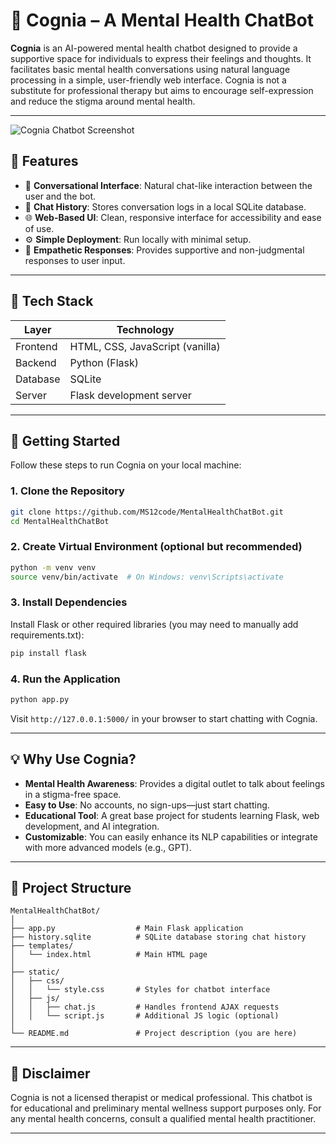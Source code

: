 # 🧠 Cognia – A Mental Health ChatBot

**Cognia** is an AI-powered mental health chatbot designed to provide a supportive space for individuals to express their feelings and thoughts. It facilitates basic mental health conversations using natural language processing in a simple, user-friendly web interface. Cognia is not a substitute for professional therapy but aims to encourage self-expression and reduce the stigma around mental health.

---

![Cognia Chatbot Screenshot](./assets/screenshot-441.png)

## 🌟 Features

* 💬 **Conversational Interface**: Natural chat-like interaction between the user and the bot.
* 📁 **Chat History**: Stores conversation logs in a local SQLite database.
* 🌐 **Web-Based UI**: Clean, responsive interface for accessibility and ease of use.
* ⚙️ **Simple Deployment**: Run locally with minimal setup.
* 🧠 **Empathetic Responses**: Provides supportive and non-judgmental responses to user input.

---

## 🧰 Tech Stack

| Layer    | Technology                                  |
| -------- | ------------------------------------------- |
| Frontend | HTML, CSS, JavaScript (vanilla)             |
| Backend  | Python (Flask)                              |
| Database | SQLite                                      |
| Server   | Flask development server                    |

---

## 🚀 Getting Started

Follow these steps to run Cognia on your local machine:

### 1. Clone the Repository

```bash
git clone https://github.com/MS12code/MentalHealthChatBot.git
cd MentalHealthChatBot
```

### 2. Create Virtual Environment (optional but recommended)

```bash
python -m venv venv
source venv/bin/activate  # On Windows: venv\Scripts\activate
```

### 3. Install Dependencies

Install Flask or other required libraries (you may need to manually add requirements.txt):

```bash
pip install flask
```

### 4. Run the Application

```bash
python app.py
```

Visit `http://127.0.0.1:5000/` in your browser to start chatting with Cognia.

---

## 💡 Why Use Cognia?

* **Mental Health Awareness**: Provides a digital outlet to talk about feelings in a stigma-free space.
* **Easy to Use**: No accounts, no sign-ups—just start chatting.
* **Educational Tool**: A great base project for students learning Flask, web development, and AI integration.
* **Customizable**: You can easily enhance its NLP capabilities or integrate with more advanced models (e.g., GPT).

---

## 📂 Project Structure

```
MentalHealthChatBot/
│
├── app.py                  # Main Flask application
├── history.sqlite          # SQLite database storing chat history
├── templates/
│   └── index.html          # Main HTML page
│
├── static/
│   ├── css/
│   │   └── style.css       # Styles for chatbot interface
│   ├── js/
│   │   ├── chat.js         # Handles frontend AJAX requests
│   │   └── script.js       # Additional JS logic (optional)
│
└── README.md               # Project description (you are here)
```

---

## 📌 Disclaimer

Cognia is not a licensed therapist or medical professional. This chatbot is for educational and preliminary mental wellness support purposes only. For any mental health concerns, consult a qualified mental health practitioner.

---

